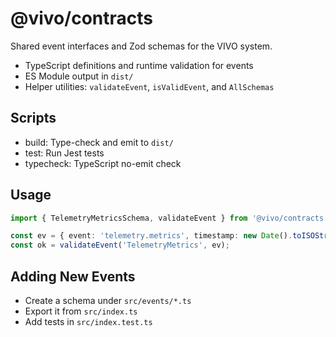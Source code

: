 # @vivo/contracts

Shared event interfaces and Zod schemas for the VIVO system.

- TypeScript definitions and runtime validation for events
- ES Module output in `dist/`
- Helper utilities: `validateEvent`, `isValidEvent`, and `AllSchemas`

## Scripts

- build: Type-check and emit to `dist/`
- test: Run Jest tests
- typecheck: TypeScript no-emit check

## Usage

```ts
import { TelemetryMetricsSchema, validateEvent } from '@vivo/contracts';

const ev = { event: 'telemetry.metrics', timestamp: new Date().toISOString(), module: 'sentry', metrics: { ping: 10 } };
const ok = validateEvent('TelemetryMetrics', ev);
```

## Adding New Events
- Create a schema under `src/events/*.ts`
- Export it from `src/index.ts`
- Add tests in `src/index.test.ts`